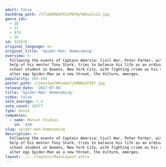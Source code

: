 ```yaml
---
adult: false
backdrop_path: /tTlAA0REGPXSZPBfWyTW9ipIv1I.jpg
genre_ids:
  - 28
  - 12
  - 878
  - 18
id: 315635
original_language: en
original_title: 'Spider-Man: Homecoming'
overview: >-
  Following the events of Captain America: Civil War, Peter Parker, with the
  help of his mentor Tony Stark, tries to balance his life as an ordinary high
  school student in Queens, New York City, with fighting crime as his superhero
  alter ego Spider-Man as a new threat, the Vulture, emerges.
popularity: 203.204
poster_path: /c24sv2weTHPsmDa7jEMN0m2P3RT.jpg
release_date: '2017-07-05'
title: 'Spider-Man: Homecoming'
video: false
vote_average: 7.4
vote_count: 18577
type: movie
companies:
  - name: Marvel Studios
    id: '420'
slug: spider-man-homecoming
description: >-
  Following the events of Captain America: Civil War, Peter Parker, with the
  help of his mentor Tony Stark, tries to balance his life as an ordinary high
  school student in Queens, New York City, with fighting crime as his superhero
  alter ego Spider-Man as a new threat, the Vulture, emerges.
layout: ../../layouts/MainLayout.astro
---
```


